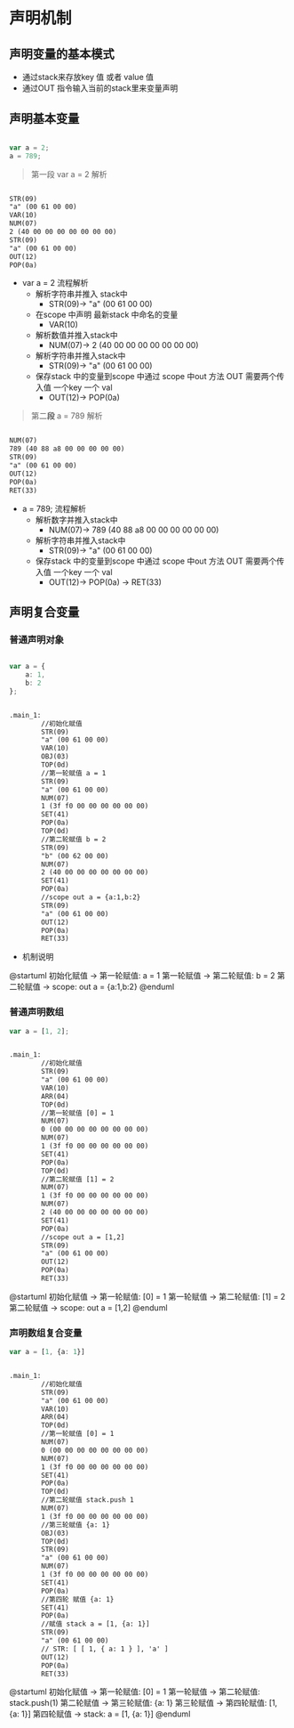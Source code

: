 # 声明机制

## 声明变量的基本模式

- 通过stack来存放key 值 或者 value 值
- 通过OUT 指令输入当前的stack里来变量声明

## 声明基本变量

```ts

var a = 2;
a = 789;

```

> 第一段 var a = 2 解析

```txt

STR(09) 
"a" (00 61 00 00)
VAR(10)
NUM(07) 
2 (40 00 00 00 00 00 00 00)
STR(09)
"a" (00 61 00 00)
OUT(12)
POP(0a)

```

- var a = 2 流程解析
    - 解析字符串并推入 stack中
        - STR(09)-> "a" (00 61 00 00)
    - 在scope 中声明 最新stack 中命名的变量
        - VAR(10)
    - 解析数值并推入stack中
        - NUM(07)-> 2 (40 00 00 00 00 00 00 00)
    - 解析字符串并推入stack中
        - STR(09)-> "a" (00 61 00 00)
    - 保存stack 中的变量到scope 中通过 scope 中out 方法 OUT 需要两个传入值 一个key 一个 val
        - OUT(12)-> POP(0a)

> 第二**段** a = 789 解析

```txt

NUM(07)                      
789 (40 88 a8 00 00 00 00 00)
STR(09)
"a" (00 61 00 00)
OUT(12)
POP(0a)
RET(33)

```

- a = 789; 流程解析
    - 解析数字并推入stack中
        - NUM(07)-> 789 (40 88 a8 00 00 00 00 00 00)
    - 解析字符串并推入stack中
        - STR(09)-> "a" (00 61 00 00)
    - 保存stack 中的变量到scope 中通过 scope 中out 方法 OUT 需要两个传入值 一个key 一个 val
        - OUT(12)-> POP(0a) -> RET(33)

## 声明复合变量

### 普通声明对象

```ts

var a = {
    a: 1,
    b: 2
};

```

```txt

.main_1:
        //初始化赋值
        STR(09)
        "a" (00 61 00 00)
        VAR(10)
        OBJ(03)
        TOP(0d)
        //第一轮赋值 a = 1
        STR(09)
        "a" (00 61 00 00)
        NUM(07)
        1 (3f f0 00 00 00 00 00 00)
        SET(41)
        POP(0a)
        TOP(0d)
        //第二轮赋值 b = 2
        STR(09)
        "b" (00 62 00 00)
        NUM(07)
        2 (40 00 00 00 00 00 00 00)
        SET(41)
        POP(0a)
        //scope out a = {a:1,b:2}
        STR(09)
        "a" (00 61 00 00)
        OUT(12)
        POP(0a)
        RET(33)
```

- 机制说明

@startuml
初始化赋值 -> 第一轮赋值: a = 1
第一轮赋值 -> 第二轮赋值: b = 2
第二轮赋值 -> scope: out a = {a:1,b:2}
@enduml

### 普通声明数组

```ts
var a = [1, 2];
```

```txt

.main_1:
        //初始化赋值
        STR(09)
        "a" (00 61 00 00)
        VAR(10)
        ARR(04)
        TOP(0d)
        //第一轮赋值 [0] = 1
        NUM(07)
        0 (00 00 00 00 00 00 00 00)
        NUM(07)
        1 (3f f0 00 00 00 00 00 00)
        SET(41)
        POP(0a)
        TOP(0d)
        //第二轮赋值 [1] = 2
        NUM(07)
        1 (3f f0 00 00 00 00 00 00)
        NUM(07)
        2 (40 00 00 00 00 00 00 00)
        SET(41)
        POP(0a)
        //scope out a = [1,2]
        STR(09)
        "a" (00 61 00 00)
        OUT(12)
        POP(0a)
        RET(33)
```

@startuml
初始化赋值 -> 第一轮赋值: [0] = 1
第一轮赋值 -> 第二轮赋值: [1] = 2
第二轮赋值 -> scope: out a = [1,2]
@enduml

### 声明数组复合变量

```ts
var a = [1, {a: 1}]
```


```txt

.main_1:
        //初始化赋值
        STR(09)
        "a" (00 61 00 00)
        VAR(10)
        ARR(04)
        TOP(0d)
        //第一轮赋值 [0] = 1
        NUM(07)
        0 (00 00 00 00 00 00 00 00)
        NUM(07)
        1 (3f f0 00 00 00 00 00 00)
        SET(41)
        POP(0a)
        TOP(0d)
        //第二轮赋值 stack.push 1
        NUM(07)
        1 (3f f0 00 00 00 00 00 00)
        //第三轮赋值 {a: 1}
        OBJ(03)
        TOP(0d)
        STR(09)
        "a" (00 61 00 00)
        NUM(07)
        1 (3f f0 00 00 00 00 00 00)
        SET(41)                    
        POP(0a)
        //第四轮 赋值 {a: 1}                     
        SET(41)
        POP(0a)
        //赋值 stack a = [1, {a: 1}]
        STR(09)
        "a" (00 61 00 00)
        // STR: [ [ 1, { a: 1 } ], 'a' ]
        OUT(12)
        POP(0a)
        RET(33)
```
@startuml
初始化赋值 -> 第一轮赋值: [0] = 1
第一轮赋值 -> 第二轮赋值: stack.push(1)
第二轮赋值 -> 第三轮赋值: {a: 1}
第三轮赋值 -> 第四轮赋值: [1, {a: 1}]
第四轮赋值 -> stack: a = [1, {a: 1}]
@enduml
